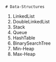 	# Data-Structures
	
1. LinkedList
2. DoubleLinkedList
3. Stack
4. Queue
5. HashTable
6. BinarySearchTree
7. Min-Heap
8. Max-Heap
